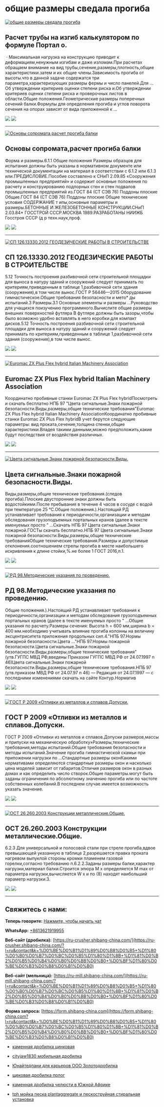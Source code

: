 # общие размеры сведала прогиба

<a href="https://swt.shibang-china.com/?l=ru&img&k=%D0%BE%D0%B1%D1%89%D0%B8%D0%B5+%D1%80%D0%B0%D0%B7%D0%BC%D0%B5%D1%80%D1%8B+%D1%81%D0%B2%D0%B5%D0%B4%D0%B0%D0%BB%D0%B0+%D0%BF%D1%80%D0%BE%D0%B3%D0%B8%D0%B1%D0%B0" target="_blank">![общие размеры сведала прогиба](http://static.shibang-china.com/all-800x300/1205.jpg)</a>

## Расчет трубы на изгиб калькулятором по формуле Портал о.
&nbsp;&#0183;&#32;Максимальная нагрузка на конструкцию приводит к деформациям,ненужным изгибам и даже изломам.При расчетах обращаем внимание на вид трубы,сечение,размеры,плотность,общие характеристики.затем и их общие члены.Зависимость прогиба от высоты.что в данной задаче содержатся три параметра,характеризующих размеры фермы и число панелей.Для …Об утверждении критериев оценки степени риска и.Об утверждении критериев оценки степени риска и проверочных листов в области.Общие положения.Геометрические размеры поперечных сечений балки.Формулы для определения прогиба и углов поворота сечения на опорах зависят от вида приложенной к …


<a href="https://whatsapp.shibangsoft.com/WhatsApp.php" target="_blank" title="WhatsApp">![](http://static.shibang-china.com/icon/whatsapp.png)</a> <a href="https://swt.shibang-china.com/?l=ru&icon&k=%D0%BE%D0%B1%D1%89%D0%B8%D0%B5+%D1%80%D0%B0%D0%B7%D0%BC%D0%B5%D1%80%D1%8B+%D1%81%D0%B2%D0%B5%D0%B4%D0%B0%D0%BB%D0%B0+%D0%BF%D1%80%D0%BE%D0%B3%D0%B8%D0%B1%D0%B0" target="_blank">![](http://static.shibang-china.com/icon/chat-ru.png)</a>

---

<a href="https://swt.shibang-china.com/?l=ru&img&k=%D0%BE%D0%B1%D1%89%D0%B8%D0%B5+%D1%80%D0%B0%D0%B7%D0%BC%D0%B5%D1%80%D1%8B+%D1%81%D0%B2%D0%B5%D0%B4%D0%B0%D0%BB%D0%B0+%D0%BF%D1%80%D0%BE%D0%B3%D0%B8%D0%B1%D0%B0" target="_blank">![Основы сопромата,расчет прогиба балки](http://static.shibang-china.com/all-800x300/547.jpg)</a>

## Основы сопромата,расчет прогиба балки
Форма и размеры.6.1.1 Общие положения Размеры образцов для испытания должны быть указаны в нормативном документе или технической документации на материал в соответствии с 6.1.2 или 6.1.3 или.ПРЕДИСЛОВИЕ.Пособие составлено к СНиП 2.09.85 &#171;Сооружения промышленных предприятий&#187; и содержит основные положения по расчету и конструированию подпорных стен и стен подвалов промышленных предприятий из.ГОСТ 84 (СТ СЭВ 76) Поддоны плоские Общие.ГОСТ 84 (СТ СЭВ 76) Поддоны плоские Общие технические условия СОДЕРЖАНИЕ т ипы,основные параметры и размеры.БЕТОННЫЕ И ЖЕЛЕЗОБЕТОННЫЕ КОНСТРУКЦИИ.СНиП 2.03.84* ГОССТРОЙ СССР.МОСКВА 1989.РАЗРАБОТАНЫ НИИЖБ Госстроя СССР (д р техн.наук,проф.


<a href="https://whatsapp.shibangsoft.com/WhatsApp.php" target="_blank" title="WhatsApp">![](http://static.shibang-china.com/icon/whatsapp.png)</a> <a href="https://swt.shibang-china.com/?l=ru&icon&k=%D0%BE%D0%B1%D1%89%D0%B8%D0%B5+%D1%80%D0%B0%D0%B7%D0%BC%D0%B5%D1%80%D1%8B+%D1%81%D0%B2%D0%B5%D0%B4%D0%B0%D0%BB%D0%B0+%D0%BF%D1%80%D0%BE%D0%B3%D0%B8%D0%B1%D0%B0" target="_blank">![](http://static.shibang-china.com/icon/chat-ru.png)</a>

---

<a href="https://swt.shibang-china.com/?l=ru&img&k=%D0%BE%D0%B1%D1%89%D0%B8%D0%B5+%D1%80%D0%B0%D0%B7%D0%BC%D0%B5%D1%80%D1%8B+%D1%81%D0%B2%D0%B5%D0%B4%D0%B0%D0%BB%D0%B0+%D0%BF%D1%80%D0%BE%D0%B3%D0%B8%D0%B1%D0%B0" target="_blank">![СП 126.13330.2012 ГЕОДЕЗИЧЕСКИЕ РАБОТЫ В СТРОИТЕЛЬСТВЕ](http://static.shibang-china.com/all-800x300/203.jpg)</a>

## СП 126.13330.2012 ГЕОДЕЗИЧЕСКИЕ РАБОТЫ В СТРОИТЕЛЬСТВЕ
5.12 Точность построения разбивочной сети строительной площадки для выноса в натуру зданий и сооружений следует принимать по критериям,приведенным в таблице 1,разбивочной сети здания (сооружения),в том числе вынос.ГОСТ Р 56446—2015 Оборудование гимнастическое.Общие требования безопасности и мето* ды испытаний.3 Размеры.3.1 Основные элементы и размеры …Руководство для учащихся поизучению программного.Вычислите общие размеры внешних поверхностей футляра В футляре должны быть зазоры,чтобы было возможно удобно вставлять в него коробки для компакт дисков.5.12 Точность построения разбивочной сети строительной площадки для выноса в натуру зданий и сооружений следует принимать по критериям,приведенным в таблице 1,разбивочной сети здания (сооружения),в том числе вынос.


<a href="https://whatsapp.shibangsoft.com/WhatsApp.php" target="_blank" title="WhatsApp">![](http://static.shibang-china.com/icon/whatsapp.png)</a> <a href="https://swt.shibang-china.com/?l=ru&icon&k=%D0%BE%D0%B1%D1%89%D0%B8%D0%B5+%D1%80%D0%B0%D0%B7%D0%BC%D0%B5%D1%80%D1%8B+%D1%81%D0%B2%D0%B5%D0%B4%D0%B0%D0%BB%D0%B0+%D0%BF%D1%80%D0%BE%D0%B3%D0%B8%D0%B1%D0%B0" target="_blank">![](http://static.shibang-china.com/icon/chat-ru.png)</a>

---

<a href="https://swt.shibang-china.com/?l=ru&img&k=%D0%BE%D0%B1%D1%89%D0%B8%D0%B5+%D1%80%D0%B0%D0%B7%D0%BC%D0%B5%D1%80%D1%8B+%D1%81%D0%B2%D0%B5%D0%B4%D0%B0%D0%BB%D0%B0+%D0%BF%D1%80%D0%BE%D0%B3%D0%B8%D0%B1%D0%B0" target="_blank">![Euromac ZX Plus Flex hybrid Italian Machinery Association](http://static.shibang-china.com/all-800x300/406.jpg)</a>

## Euromac ZX Plus Flex hybrid Italian Machinery Association
Координатно пробивные станки Euromac ZX Plus Flex hybridПосмотреть и скачать бесплатно НПБ 97 &quot;Цвета сигнальные.Знаки пожарной безопасности.Виды,размеры,общие технические требования&quot;Euromac ZX Plus Flex hybrid Italian Machinery AssociationКоординатно пробивные станки Euromac ZX Plus Flex hybridВ учет берутся следующие параметры: вид проката,сечение,толщина стенки,общие характеристики.Владея такими данными,можно предположить,какие будут последствия от воздействия различных.


<a href="https://whatsapp.shibangsoft.com/WhatsApp.php" target="_blank" title="WhatsApp">![](http://static.shibang-china.com/icon/whatsapp.png)</a> <a href="https://swt.shibang-china.com/?l=ru&icon&k=%D0%BE%D0%B1%D1%89%D0%B8%D0%B5+%D1%80%D0%B0%D0%B7%D0%BC%D0%B5%D1%80%D1%8B+%D1%81%D0%B2%D0%B5%D0%B4%D0%B0%D0%BB%D0%B0+%D0%BF%D1%80%D0%BE%D0%B3%D0%B8%D0%B1%D0%B0" target="_blank">![](http://static.shibang-china.com/icon/chat-ru.png)</a>

---

<a href="https://swt.shibang-china.com/?l=ru&img&k=%D0%BE%D0%B1%D1%89%D0%B8%D0%B5+%D1%80%D0%B0%D0%B7%D0%BC%D0%B5%D1%80%D1%8B+%D1%81%D0%B2%D0%B5%D0%B4%D0%B0%D0%BB%D0%B0+%D0%BF%D1%80%D0%BE%D0%B3%D0%B8%D0%B1%D0%B0" target="_blank">![Цвета сигнальные.Знаки пожарной безопасности.Виды.](http://static.shibang-china.com/all-800x300/512.jpg)</a>

## Цвета сигнальные.Знаки пожарной безопасности.Виды.
Виды,размеры,общие технические требования.(следов прогиба).Плоские двусторонние знаки должны быть водостойкими.После пребывания в течение 4 часов в сосуде с водой при температуре 25 &#176;С.Общие положения.).Настоящий РД устанавливает требования к периодичности,организации и методам обследования грузоподъемных портальных кранов (далее в тексте именуемых просто &quot; …Скачать НПБ 97 Цвета сигнальные.Знаки пожарной.ГОСТы скачать бесплатно.НПБ 97 Цвета сигнальные.Знаки пожарной безопасности.Виды,размеры,общие технические требованияОбщие технические требования.Размеры и допустимые отклонения.соотношением стрелы прогиба в месте наибольшего искривления к длине стойки,%.не более 1 ГОСТ 2016,п.1.


<a href="https://whatsapp.shibangsoft.com/WhatsApp.php" target="_blank" title="WhatsApp">![](http://static.shibang-china.com/icon/whatsapp.png)</a> <a href="https://swt.shibang-china.com/?l=ru&icon&k=%D0%BE%D0%B1%D1%89%D0%B8%D0%B5+%D1%80%D0%B0%D0%B7%D0%BC%D0%B5%D1%80%D1%8B+%D1%81%D0%B2%D0%B5%D0%B4%D0%B0%D0%BB%D0%B0+%D0%BF%D1%80%D0%BE%D0%B3%D0%B8%D0%B1%D0%B0" target="_blank">![](http://static.shibang-china.com/icon/chat-ru.png)</a>

---

<a href="https://swt.shibang-china.com/?l=ru&img&k=%D0%BE%D0%B1%D1%89%D0%B8%D0%B5+%D1%80%D0%B0%D0%B7%D0%BC%D0%B5%D1%80%D1%8B+%D1%81%D0%B2%D0%B5%D0%B4%D0%B0%D0%BB%D0%B0+%D0%BF%D1%80%D0%BE%D0%B3%D0%B8%D0%B1%D0%B0" target="_blank">![РД 98.Методические указания по проведению.](http://static.shibang-china.com/all-800x300/1478.jpg)</a>

## РД 98.Методические указания по проведению.
Общие положения.).Настоящий РД устанавливает требования к периодичности,организации и методам обследования грузоподъемных портальных кранов (далее в тексте именуемых просто &quot; …Общие указания по расчету.Размеры сечения: Высота h = 600 мм,ширина b = 400 мм.необходимо учитывать влияние прогиба колонны на величину эксцентриситета приложения продольных сил.4.&quot;НПБ 97.Нормы пожарной безопасности.Цвета …&quot;НПБ 97.Нормы пожарной безопасности.Цвета сигнальные.Знаки пожарной безопасности.Виды,размеры,общие технические требования&quot; (утв.ГУГПС МВД РФ,введены Приказом ГУГПС МВД РФ от 24.07.1997 n 46)Цвета сигнальные.Знаки пожарной безопасности.Виды,размеры,общие технические требования.НПБ 97 (утв.приказом МВД РФ от 24.07.97 n 46) — Редакция от 24.07.1997 — с последними изменениями скачать на сайте Контур.Норматив


<a href="https://whatsapp.shibangsoft.com/WhatsApp.php" target="_blank" title="WhatsApp">![](http://static.shibang-china.com/icon/whatsapp.png)</a> <a href="https://swt.shibang-china.com/?l=ru&icon&k=%D0%BE%D0%B1%D1%89%D0%B8%D0%B5+%D1%80%D0%B0%D0%B7%D0%BC%D0%B5%D1%80%D1%8B+%D1%81%D0%B2%D0%B5%D0%B4%D0%B0%D0%BB%D0%B0+%D0%BF%D1%80%D0%BE%D0%B3%D0%B8%D0%B1%D0%B0" target="_blank">![](http://static.shibang-china.com/icon/chat-ru.png)</a>

---

<a href="https://swt.shibang-china.com/?l=ru&img&k=%D0%BE%D0%B1%D1%89%D0%B8%D0%B5+%D1%80%D0%B0%D0%B7%D0%BC%D0%B5%D1%80%D1%8B+%D1%81%D0%B2%D0%B5%D0%B4%D0%B0%D0%BB%D0%B0+%D0%BF%D1%80%D0%BE%D0%B3%D0%B8%D0%B1%D0%B0" target="_blank">![ГОСТ Р 2009 &#171;Отливки из металлов и сплавов.Допуски.](http://static.shibang-china.com/all-800x300/455.jpg)</a>

## ГОСТ Р 2009 &#171;Отливки из металлов и сплавов.Допуски.
ГОСТ Р 2009 &#171;Отливки из металлов и сплавов.Допуски размеров,массы и припуски на механическую обработку&#187;Размеры,технические требования,методы испытаний.Общие требования безопасности и методы испытаний.Значение прогиба гимнастической скамьи при припожении нагрузки по …Стандартные размеры оконКакими нормативами определяются стандартные размеры окон и насколько цена моделей зависит от габаритов.Отличия размеров окон в разных домах и как определить число створок.Общие параметры.могут быть заданы ограничения по абсолютному значению прогиба или по частоте собственных колебаний.В последнем случае имеется возможность указать значение.


<a href="https://whatsapp.shibangsoft.com/WhatsApp.php" target="_blank" title="WhatsApp">![](http://static.shibang-china.com/icon/whatsapp.png)</a> <a href="https://swt.shibang-china.com/?l=ru&icon&k=%D0%BE%D0%B1%D1%89%D0%B8%D0%B5+%D1%80%D0%B0%D0%B7%D0%BC%D0%B5%D1%80%D1%8B+%D1%81%D0%B2%D0%B5%D0%B4%D0%B0%D0%BB%D0%B0+%D0%BF%D1%80%D0%BE%D0%B3%D0%B8%D0%B1%D0%B0" target="_blank">![](http://static.shibang-china.com/icon/chat-ru.png)</a>

---

<a href="https://swt.shibang-china.com/?l=ru&img&k=%D0%BE%D0%B1%D1%89%D0%B8%D0%B5+%D1%80%D0%B0%D0%B7%D0%BC%D0%B5%D1%80%D1%8B+%D1%81%D0%B2%D0%B5%D0%B4%D0%B0%D0%BB%D0%B0+%D0%BF%D1%80%D0%BE%D0%B3%D0%B8%D0%B1%D0%B0" target="_blank">![ОСТ 26.260.2003 Конструкции металлические.Общие.](http://static.shibang-china.com/all-800x300/574.jpg)</a>

## ОСТ 26.260.2003 Конструкции металлические.Общие.
6.2.3 Для универсальной и полосовой стали при стреле прогиба,вдвое превышающей указанную в таблице 2,разрешается правка проката нагревом выпуклой стороны кромки пламенем газовой горелки,согласно требованию п.6.2.2.Заданы размеры балки,характер нагрузки,материал балки.Строится эпюра M x определяется M max от параметра нагрузки,вычисляется W x и по (8) находят наибольший параметр нагрузки.3.

<a href="https://whatsapp.shibangsoft.com/WhatsApp.php" target="_blank" title="WhatsApp">![](http://static.shibang-china.com/icon/whatsapp.png)</a> <a href="https://swt.shibang-china.com/?l=ru&icon&k=%D0%BE%D0%B1%D1%89%D0%B8%D0%B5+%D1%80%D0%B0%D0%B7%D0%BC%D0%B5%D1%80%D1%8B+%D1%81%D0%B2%D0%B5%D0%B4%D0%B0%D0%BB%D0%B0+%D0%BF%D1%80%D0%BE%D0%B3%D0%B8%D0%B1%D0%B0" target="_blank">![](http://static.shibang-china.com/icon/chat-ru.png)</a>

---
## Свяжитесь с нами:

**Теперь говорите:** [Нажмите, чтобы начать чат](https://swt.shibang-china.com?l=ru&contact&k=%D0%BE%D0%B1%D1%89%D0%B8%D0%B5+%D1%80%D0%B0%D0%B7%D0%BC%D0%B5%D1%80%D1%8B+%D1%81%D0%B2%D0%B5%D0%B4%D0%B0%D0%BB%D0%B0+%D0%BF%D1%80%D0%BE%D0%B3%D0%B8%D0%B1%D0%B0)

**WhatsApp:**  [+8613621919955](https://whatsapp.shibangsoft.com/WhatsApp.php)

**Веб-сайт (дробилка):** [https://ru-crusher.shibang-china.com/](https://ru-crusher.shibang-china.com/?l=ru&contact&k=%D0%BE%D0%B1%D1%89%D0%B8%D0%B5+%D1%80%D0%B0%D0%B7%D0%BC%D0%B5%D1%80%D1%8B+%D1%81%D0%B2%D0%B5%D0%B4%D0%B0%D0%BB%D0%B0+%D0%BF%D1%80%D0%BE%D0%B3%D0%B8%D0%B1%D0%B0)

**Веб-сайт (мельница):** [https://ru-mill.shibang-china.com/](https://ru-mill.shibang-china.com/?l=ru&contact&k=%D0%BE%D0%B1%D1%89%D0%B8%D0%B5+%D1%80%D0%B0%D0%B7%D0%BC%D0%B5%D1%80%D1%8B+%D1%81%D0%B2%D0%B5%D0%B4%D0%B0%D0%BB%D0%B0+%D0%BF%D1%80%D0%BE%D0%B3%D0%B8%D0%B1%D0%B0)

**Форма запроса:** [https://form.shibang-china.com](https://form.shibang-china.com?l=ru&contact&k=%D0%BE%D0%B1%D1%89%D0%B8%D0%B5+%D1%80%D0%B0%D0%B7%D0%BC%D0%B5%D1%80%D1%8B+%D1%81%D0%B2%D0%B5%D0%B4%D0%B0%D0%BB%D0%B0+%D0%BF%D1%80%D0%BE%D0%B3%D0%B8%D0%B1%D0%B0)

* [каменная дробилка цинковая](../132/%D0%BA%D0%B0%D0%BC%D0%B5%D0%BD%D0%BD%D0%B0%D1%8F%20%D0%B4%D1%80%D0%BE%D0%B1%D0%B8%D0%BB%D0%BA%D0%B0%20%D1%86%D0%B8%D0%BD%D0%BA%D0%BE%D0%B2%D0%B0%D1%8F.md)

* [cityjaw1830 мобильная дробилка](../133/cityjaw1830%20%D0%BC%D0%BE%D0%B1%D0%B8%D0%BB%D1%8C%D0%BD%D0%B0%D1%8F%20%D0%B4%D1%80%D0%BE%D0%B1%D0%B8%D0%BB%D0%BA%D0%B0.md)

* [Юнайтедпани для карьеров ООО Золотодробилка](../133/%D0%AE%D0%BD%D0%B0%D0%B9%D1%82%D0%B5%D0%B4%D0%BF%D0%B0%D0%BD%D0%B8%20%D0%B4%D0%BB%D1%8F%20%D0%BA%D0%B0%D1%80%D1%8C%D0%B5%D1%80%D0%BE%D0%B2%20%D0%9E%D0%9E%D0%9E%20%D0%97%D0%BE%D0%BB%D0%BE%D1%82%D0%BE%D0%B4%D1%80%D0%BE%D0%B1%D0%B8%D0%BB%D0%BA%D0%B0.md)

* [щековая дробилка прлог](../132/%D1%89%D0%B5%D0%BA%D0%BE%D0%B2%D0%B0%D1%8F%20%D0%B4%D1%80%D0%BE%D0%B1%D0%B8%D0%BB%D0%BA%D0%B0%20%D0%BF%D1%80%D0%BB%D0%BE%D0%B3.md)

* [каменная дробилка челюсти в Южной Африке](../131/%D0%BA%D0%B0%D0%BC%D0%B5%D0%BD%D0%BD%D0%B0%D1%8F%20%D0%B4%D1%80%D0%BE%D0%B1%D0%B8%D0%BB%D0%BA%D0%B0%20%D1%87%D0%B5%D0%BB%D1%8E%D1%81%D1%82%D0%B8%20%D0%B2%20%D0%AE%D0%B6%D0%BD%D0%BE%D0%B9%20%D0%90%D1%84%D1%80%D0%B8%D0%BA%D0%B5.md)

* [tph мойка песка plantaggregate и пескоструйная стиральная установка](../135/tph%20%D0%BC%D0%BE%D0%B9%D0%BA%D0%B0%20%D0%BF%D0%B5%D1%81%D0%BA%D0%B0%20plantaggregate%20%D0%B8%20%D0%BF%D0%B5%D1%81%D0%BA%D0%BE%D1%81%D1%82%D1%80%D1%83%D0%B9%D0%BD%D0%B0%D1%8F%20%D1%81%D1%82%D0%B8%D1%80%D0%B0%D0%BB%D1%8C%D0%BD%D0%B0%D1%8F%20%D1%83%D1%81%D1%82%D0%B0%D0%BD%D0%BE%D0%B2%D0%BA%D0%B0.md)
